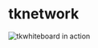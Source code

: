 # tknetwork
![tkwhiteboard in action](https://media.discordapp.net/attachments/702155428301242391/1080448316183158844/image.png)
